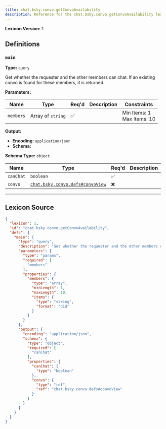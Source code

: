 ```yaml
---
title: chat.bsky.convo.getConvoAvailability
description: Reference for the chat.bsky.convo.getConvoAvailability lexicon
---
```

**Lexicon Version:** 1

## Definitions

<a name="main"></a>
### `main`

**Type:** `query`

Get whether the requester and the other members can chat. If an existing convo is found for these members, it is returned.

**Parameters:**

| Name | Type | Req'd  | Description | Constraints |
|------|------|----------|-------------|-------------|
| `members` | Array of `string` | ✅  |  | Min Items: 1<br/>Max Items: 10 |
**Output:**

- **Encoding:** `application/json`
- **Schema:**

**Schema Type:** `object`

| Name | Type | Req'd  | Description | Constraints |
|------|------|----------|-------------|-------------|
| `canChat` | `boolean` | ✅  |  |  |
| `convo` | [`chat.bsky.convo.defs#convoView`](/chat/bsky/convo/defs#convoView) | ❌  |  |  |

---

## Lexicon Source
```json
{
  "lexicon": 1,
  "id": "chat.bsky.convo.getConvoAvailability",
  "defs": {
    "main": {
      "type": "query",
      "description": "Get whether the requester and the other members can chat. If an existing convo is found for these members, it is returned.",
      "parameters": {
        "type": "params",
        "required": [
          "members"
        ],
        "properties": {
          "members": {
            "type": "array",
            "minLength": 1,
            "maxLength": 10,
            "items": {
              "type": "string",
              "format": "did"
            }
          }
        }
      },
      "output": {
        "encoding": "application/json",
        "schema": {
          "type": "object",
          "required": [
            "canChat"
          ],
          "properties": {
            "canChat": {
              "type": "boolean"
            },
            "convo": {
              "type": "ref",
              "ref": "chat.bsky.convo.defs#convoView"
            }
          }
        }
      }
    }
  }
}
```
